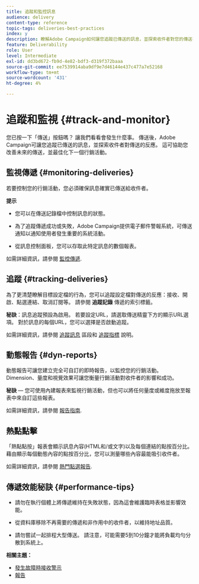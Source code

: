 ```yaml
---
title: 追蹤和監控訊息
audience: delivery
content-type: reference
topic-tags: deliveries-best-practices
index: y
description: 瞭解Adobe Campaign如何讓您追蹤已傳送的訊息，並探索收件者對您的傳送有何反應
feature: Deliverability
role: User
level: Intermediate
exl-id: dd3bd672-fb9d-4e82-bdf3-d319f372baaa
source-git-commit: ee7539914aba9df9e7d46144e437c477a7e52168
workflow-type: tm+mt
source-wordcount: '431'
ht-degree: 4%

---
```


# 追蹤和監視 {#track-and-monitor}

您已按一下「傳送」按鈕嗎？ 讓我們看看會發生什麼事。 傳送後，Adobe Campaign可讓您追蹤已傳送的訊息，並探索收件者對傳送的反應。 這可協助您改善未來的傳送，並最佳化下一個行銷活動。

## 監視傳遞 {#monitoring-deliveries}

若要控制您的行銷活動，您必須確保訊息確實已傳送給收件者。

**提示**

* 您可以在傳送記錄檔中控制訊息的狀態。

* 為了追蹤傳遞成功或失敗，Adobe Campaign提供電子郵件警報系統，可傳送通知以通知使用者發生重要的系統活動。

* 從訊息控制面板，您可以存取此特定訊息的數個報表。

如需詳細資訊，請參閱 [監控傳遞](../../sending/using/monitoring-a-delivery.md).

## 追蹤 {#tracking-deliveries}

為了更清楚瞭解目標設定檔的行為，您可以追蹤設定檔對傳送的反應：接收、開啟、點選連結、取消訂閱等。 請參閱 **追蹤記錄** 傳遞的索引標籤。

**秘訣**：訊息追蹤預設為啟用。 若要設定URL，請選取傳送精靈下方的顯示URL選項。 對於訊息的每個URL，您可以選擇是否啟動追蹤。

如需詳細資訊，請參閱 [追蹤訊息](../../sending/using/tracking-messages.md) 區段和 [追蹤指標](../../reporting/using/tracking-indicators.md) 說明。

## 動態報告 {#dyn-reports}

動態報告可讓您建立完全可自訂的即時報告，以監控您的行銷活動。 Dimension、量度和視覺效果可讓您衡量行銷活動對收件者的影響和成功。

**秘訣**  — 您可使用內建報表來監視行銷活動，但也可以將任何量度或維度拖放至報表中來自訂這些報表。

如需詳細資訊，請參閱 [報告指南](../../reporting/using/about-dynamic-reports.md).

## 熱點點擊

「熱點點按」報表會顯示訊息內容(HTML和/或文字)以及每個連結的點按百分比。 藉由顯示每個動態內容的點按百分比，您可以測量哪些內容最能吸引收件者。

如需詳細資訊，請參閱 [熱門點選報告](../../reporting/using/hot-clicks.md).

## 傳遞效能秘訣 {#performance-tips}

* 請勿在執行個體上將傳遞維持在失敗狀態，因為這會維護臨時表格並影響效能。

* 從資料庫移除不再需要的傳遞和非作用中的收件者，以維持地址品質。

* 請勿嘗試一起排程大型傳送。 請注意，可能需要5到10分鐘才能將負載均勻分散到系統上。

**相關主題：**

* [發生故障時接收警示](../../sending/using/receiving-alerts-when-failures-happen.md)
* [報告](../../reporting/using/about-dynamic-reports.md)
